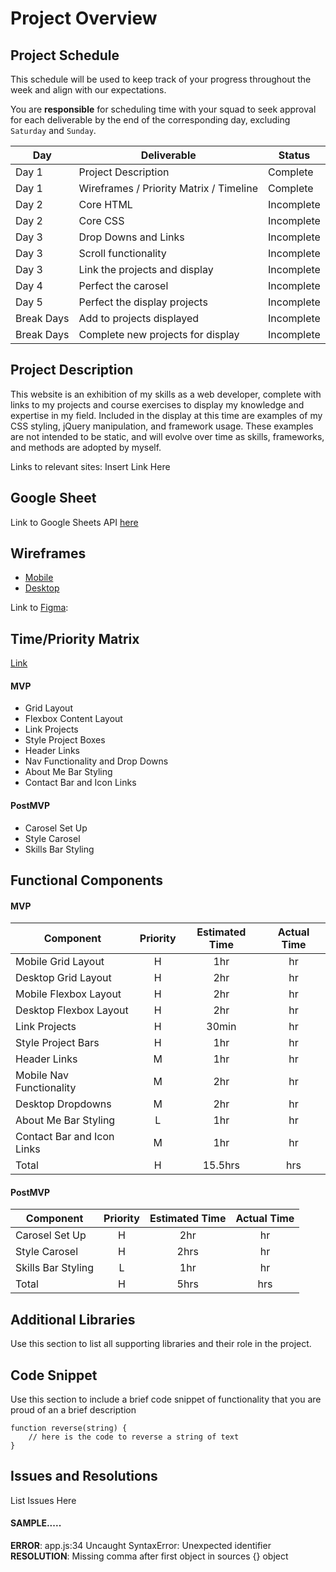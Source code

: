 # Project Overview

## Project Schedule

This schedule will be used to keep track of your progress throughout the week and align with our expectations.  

You are **responsible** for scheduling time with your squad to seek approval for each deliverable by the end of the corresponding day, excluding `Saturday` and `Sunday`.

|  Day | Deliverable | Status
|---|---| ---|
|Day 1| Project Description | Complete
|Day 1| Wireframes / Priority Matrix / Timeline | Complete
|Day 2| Core HTML | Incomplete
|Day 2| Core CSS | Incomplete
|Day 3| Drop Downs and Links | Incomplete
|Day 3| Scroll functionality | Incomplete
|Day 3| Link the projects and display | Incomplete
|Day 4| Perfect the carosel | Incomplete
|Day 5| Perfect the display projects | Incomplete
|Break Days| Add to projects displayed | Incomplete
|Break Days| Complete new projects for display | Incomplete

## Project Description

This website is an exhibition of my skills as a web developer, complete with links to my projects and course exercises to display my knowledge and expertise in my field. Included in the display at this time are examples of my CSS styling, jQuery manipulation, and framework usage. These examples are not intended to be static, and will evolve over time as skills, frameworks, and methods are adopted by myself.

Links to relevant sites:
Insert Link Here

## Google Sheet

Link to Google Sheets API [here](https://docs.google.com/spreadsheets/d/1Gw8eY-blGjaksHJJEZ_J94TYduwKqWvDPcdzm8uJunM/edit#gid=0)

## Wireframes

- [Mobile](https://imgur.com/a/BpNRowm)
- [Desktop](https://imgur.com/a/DyyPJnH)

Link to [Figma](https://www.figma.com/file/nkdOgggnTcWNxFOaThJYLo/Untitled?node-id=2%3A4):

## Time/Priority Matrix 

[Link](https://imgur.com/a/FFLDW5w)

#### MVP

- Grid Layout
- Flexbox Content Layout
- Link Projects
- Style Project Boxes
- Header Links
- Nav Functionality and Drop Downs
- About Me Bar Styling
- Contact Bar and Icon Links


#### PostMVP 

- Carosel Set Up
- Style Carosel
- Skills Bar Styling

## Functional Components

#### MVP
| Component | Priority | Estimated Time | Actual Time |
| --- | :---: |  :---: | :---: | 
| Mobile Grid Layout | H | 1hr | hr |
| Desktop Grid Layout | H | 2hr | hr |
| Mobile Flexbox Layout| H | 2hr | hr |
| Desktop Flexbox Layout| H | 2hr | hr |
| Link Projects | H | 30min |  hr | 
| Style Project Bars | H | 1hr | hr|
| Header Links | M | 1hr | hr |
| Mobile Nav Functionality| M | 2hr | hr |
| Desktop Dropdowns | M | 2hr | hr |
| About Me Bar Styling | L | 1hr | hr|
| Contact Bar and Icon Links | M | 1hr | hr|
| Total | H | 15.5hrs| hrs |

#### PostMVP
| Component | Priority | Estimated Time | Actual Time |
| --- | :---: |  :---: | :---: | 
| Carosel Set Up | H | 2hr | hr | 
| Style Carosel | H | 2hrs|  hr | 
| Skills Bar Styling | L | 1hr | hr |
| Total | H | 5hrs| hrs |

## Additional Libraries
 Use this section to list all supporting libraries and their role in the project. 

## Code Snippet

Use this section to include a brief code snippet of functionality that you are proud of an a brief description  

```
function reverse(string) {
	// here is the code to reverse a string of text
}
```

## Issues and Resolutions
 List Issues Here

#### SAMPLE.....
**ERROR**: app.js:34 Uncaught SyntaxError: Unexpected identifier                                
**RESOLUTION**: Missing comma after first object in sources {} object
